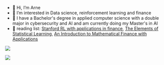 - 👋 Hi, I’m Arne
- 👀 I’m interested in Data science, reinforcement learning and finance
- 🏫 I have a Bachelor's degree in applied computer science with a double major in cybersecurity and AI and am currently doing my Master's in AI
- 📖 reading list: <a href='https://stanford.edu/~ashlearn/RLForFinanceBook/book.pdf'>Stanford RL with applications in finance</a>, <a href='[https://stanford.edu/~ashlearn/RLForFinanceBook/book.pdf](https://hastie.su.domains/Papers/ESLII.pdf)'>The Elements of Statistical Learning</a>, <a href='[https://stanford.edu/~ashlearn/RLForFinanceBook/book.pdf](https://link.springer.com/book/10.1007/978-1-4939-3783-7)'>An Introduction to Mathematical Finance with Applications</a>
  
![](https://komarev.com/ghpvc/?username=4rn3&color=blueviolet)

![](https://hit.yhype.me/github/profile?user_id=88613663)

